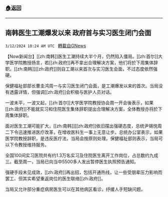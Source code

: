 ###  [:house:返回](README.md)
---


## 南韩医生工潮爆发以来 政府首与实习医生闭门会面
`3/12/2024 10:24 AM UTC ` [轉載自GNews](https://gnews.org/articles/2387301)

【Now新闻台】[[zh:南韩]]医生工潮持续大半个月，仍然陷入僵局。[[zh:首尔]]大学医学院教授扬言，若[[zh:政府]]再不拿出合理解决方案，他们将於下周集体辞职。[[zh:南韩]][[zh:政府]]则自工潮以来首次与实习医生会面，不过态度依然强硬。

保健福祉部部长曹圭鸿周一与实习医生闭门会面，是工潮爆发以来的首次。当局没有透露详情，但强调[[zh:政府]]会积极与医护人员对话。

一波未平，一波又起，[[zh:首尔]]大学医学院教授协会周一开会後表示，如果[[zh:政府]]不能就实习和住院医生集体辞职提出合理解决方案，全体教授亦将於下周集体辞职。

面对医生工潮可能扩大，[[zh:南韩]][[zh:政府]]依旧摆出强硬态度，总统尹锡悦周二下令迅速推进医疗改革，在增收医科生一事上无意让步。总统办公室表示，如果医学院教授辞职，是违反医疗法，当局会按原则处理。保健福祉部则表示，当局可以下令教授维持服务。

全国100间实习医院共有约1.3万名实习及住院医生离开工作岗位，占总数约九成三。截至周一，当局已向当中5500多人发出暂停医生执照预告通知。

强硬手段未见成效，[[zh:政府]]再出招，包括开通热线，让一些受朋辈压力影响而罢工、但其实希望重返岗位的医生联络[[zh:政府]]。

当局又允许部分重症病房医生可以在其他病区看诊，纾缓人手短缺问题。
